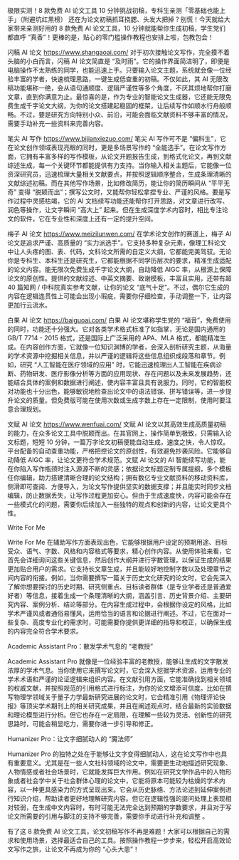 极限实测！8 款免费 AI 论文工具 10 分钟挑战初稿，专科生亲测「零基础也能上手」（附避坑红黑榜）
还在为论文初稿抓耳挠腮、头发大把掉？别慌！今天就给大家带来亲测好用的 8 款免费 AI 论文工具，10 分钟就能帮你生成初稿，学生党们都直呼 “真香”！更棒的是，贴心的零门槛操作教程也安排上啦，包教包会！

闪稿 AI 论文
https://www.shangaoai.com/
对于初次接触论文写作，完全摸不着头脑的小白而言，闪稿 AI 论文简直是 “及时雨”。它的操作界面简洁明了，即便是电脑操作不太熟练的同学，也能迅速上手。只要输入论文主题，系统就会像一位经验丰富的学者，快速梳理思路，一键生成低查重的初稿。不仅如此，其 AI 无限改稿功能堪称一绝，会从语句通顺度、逻辑严谨性等多个角度，不厌其烦地帮你打磨文章，直到你满意为止。最惊喜的是，作为专业的智能论文生成器，它还能无限免费生成千字论文大纲，为你的论文搭建起稳固的框架，让后续写作如顺水行舟般顺畅。不过，要是研究方向特别小众、前沿，可能会面临文献资料不够丰富的情况，需要手动补充一些资料来完善内容。

笔尖 AI 写作
https://www.bijianxiezuo.com/
笔尖 AI 写作可不是 “偏科生”，它在论文创作领域表现亮眼的同时，更是多场景写作的 “全能选手”。在论文写作方面，它拥有丰富多样的写作模板，从论文开题报告生成，到格式化论文，再到文献综述生成，每一个关键环节都能提供有力支持。当你输入相关主题后，它能像一位资深研究员，迅速梳理大量相关文献要点，并按照逻辑顺序整合，生成条理清晰的文献综述初稿。而在其他写作场景，比如修改简历，能让你的简历瞬间从 “平平无奇” 变得 “脱颖而出”；撰写公文时，又能帮你轻松拿捏专业、严谨的风格。要是写作过程中灵感枯竭，它的 AI 文档续写功能还能帮你打开思路，对文章进行改写、润色等操作，让文字瞬间 “高大上” 起来。但在生成深度学术内容时，相比专注论文的软件，它在专业性和深度上还有一定的提升空间。

梅子 AI 论文
https://www.meizilunwen.com/
在学术论文创作的赛道上，梅子 AI 论文是追求严谨、高质量的 “实力派选手”。它支持多种复杂元素，像理工科论文中让人头疼的图、表、代码，文科论文所需的自定义大纲，它都能完美驾驭。无论你是专科生、本科生还是研究生，它都能根据不同学历层次的要求，精准生成适配的论文内容。能无限次免费生成千字论文大纲，自动降低 AIGC 率，从根源上保障论文的原创性。提供的文献综述、中英文摘要、致谢模板，丰富且实用，还带有超 40 篇知网 / 中科院真实参考文献，让你的论文 “底气十足”。不过，偶尔它生成的内容在逻辑连贯性上可能会出现小瑕疵，需要你仔细检查，手动调整一下，让内容更加行云流水。

白果 AI 论文
https://baiguoai.com/
白果 AI 论文堪称学生党的 “福音”，免费使用的同时，功能还十分强大。它对各类学术格式标准了如指掌，无论是国内通用的 GB/T 7714 - 2015 格式，还是国际上广泛采用的 APA、MLA 格式，都能精准生成。在内容创作方面，它就像一位知识渊博的学者，会深入剖析研究主题，从海量的学术资源中挖掘相关信息，并以严谨的逻辑将这些信息组织成段落和章节。例如，研究 “人工智能在医疗领域的应用” 时，它能迅速梳理出人工智能在疾病诊断、药物研发、医疗影像分析等方面的应用现状、存在问题以及未来发展趋势，还能结合具体的案例和数据进行阐述，使内容丰富且具有说服力。同时，它的智能校对功能也十分出色，能够敏锐地检查出论文中的语法错误、拼写错误等，进一步提升论文的质量。但免费版可能在使用次数或生成字数上存在一定限制，使用时要注意合理规划。

文赋 AI 论文
https://www.wenfuai.com/
文赋 AI 论文以其高效生成高质量初稿的能力，在众多论文工具中脱颖而出。在其官网上，操作简单到极致，只需输入论文标题，短短 10 分钟，一篇万字论文初稿便能自动生成，速度之快，令人惊叹。平台配备的自动查重功能，严格把控论文的原创性，有效避免抄袭风险。它能够自动降低 AIGC 率，让论文更符合学术规范。文赋 AI 论文的 AI 智能续写功能，能在你陷入写作瓶颈时注入源源不断的灵感；依据论文标题定制专属提纲，多个模板任你编辑，助力搭建清晰合理的论文结构；拥有数亿专业文献资料的移动资料库，侧滑即可查阅、方便导入，为论文写作提供坚实的数据支撑；并且能实时同步文档编辑，防止数据丢失，让写作过程更加安心。但由于生成速度快，内容可能会存在一些模式化的问题，需要你后续加入一些独特的观点和创新的内容，让论文更具个性。

Write For Me

Write For Me 在辅助写作方面表现出色，它能够根据用户设定的预期用途、目标受众、语气、字数、风格和内容格式等要求，精心创作内容。从使用体验来看，它首先会详细询问这些关键信息，然后创作大纲并进行字数管理，以保证生成的结果更加贴合用户的需求。它支持长文章生成，并且能较好地控制字数以及处理章节之间内容的衔接。例如，当你需要撰写一篇关于历史文化研究的论文时，它会先深入了解你想要探讨的历史时期、研究侧重点、目标读者群体（是专业学者还是普通爱好者）等信息，接着生成一个条理清晰的大纲，涵盖引言、历史背景介绍、主要研究内容、案例分析、结论等部分。在内容生成过程中，会根据你设定的风格，比如学术严谨风或者通俗易懂风，运用恰当的语言和论据进行阐述。不过，它在面对一些复杂、高度专业化的需求时，可能需要你提供更详细的指导和校正，以确保生成的内容完全符合学术要求。

Academic Assistant Pro：散发学术气息的 “老教授”

Academic Assistant Pro 就像是一位经验丰富的老教授，能够让生成的文字散发浓厚的学术气息。当你使用它来撰写论文时，它会深入挖掘学术资源，运用专业的学术术语和严谨的论证逻辑来组织内容。在文献引用方面，它能准确找到相关领域的权威文献，并按照规范的引用格式进行标注，为你的论文增添可信度。比如在撰写物理学领域关于量子力学最新研究进展的论文时，它会精准引用《物理评论快报》等顶尖学术期刊上的相关研究成果，并且在阐述观点时，结合最新的实验数据和理论模型进行分析。但它也存在一定局限，在理解一些较为灵活、创新性的研究思路时，可能会稍显吃力，需要你进一步引导和修正。

Humanizer Pro：让文字细腻动人的 “魔法师”

Humanizer Pro 的独特之处在于能够让文字变得细腻动人，这在论文写作中也具有重要意义。尤其是在一些人文社科领域的论文中，需要更生动地描述研究现象、人物情感或者社会场景时，它就能发挥巨大作用。例如在研究文学作品中的人物形象或者社会学中关于社会群体心理的论文中，它能将原本可能较为枯燥的学术内容，以一种更具感染力的方式呈现出来。它会从历史脉络、方法论述到延伸案例进行知识介绍，帮助读者更好地理解研究内容。但它在逻辑性强的提问处理上表现相对较弱，在生成中文内容时，有时可能无法完全达到预期的字数要求，并且对于写论文所需要的引用与脚注的支持不够完善，需要你手动进行补充和调整 。

有了这 8 款免费 AI 论文工具，论文初稿写作不再是难题！大家可以根据自己的需求和使用场景，选择最适合自己的工具。按照操作教程一步步来，轻松开启高效论文写作之旅，让论文不再成为你的 “心头大患”！
